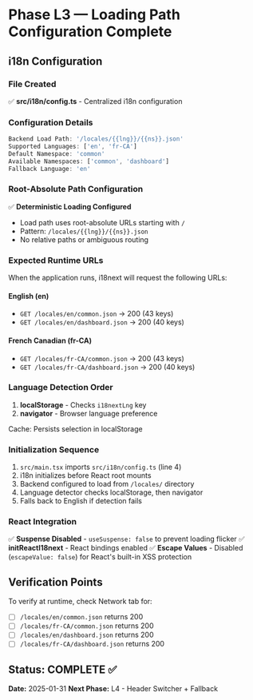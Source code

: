 # Phase L3 — Loading Path Configuration Complete

## i18n Configuration

### File Created
✅ **src/i18n/config.ts** - Centralized i18n configuration

### Configuration Details

```typescript
Backend Load Path: '/locales/{{lng}}/{{ns}}.json'
Supported Languages: ['en', 'fr-CA']
Default Namespace: 'common'
Available Namespaces: ['common', 'dashboard']
Fallback Language: 'en'
```

### Root-Absolute Path Configuration

✅ **Deterministic Loading Configured**
- Load path uses root-absolute URLs starting with `/`
- Pattern: `/locales/{{lng}}/{{ns}}.json`
- No relative paths or ambiguous routing

### Expected Runtime URLs

When the application runs, i18next will request the following URLs:

#### English (en)
- `GET /locales/en/common.json` → 200 (43 keys)
- `GET /locales/en/dashboard.json` → 200 (40 keys)

#### French Canadian (fr-CA)
- `GET /locales/fr-CA/common.json` → 200 (43 keys)
- `GET /locales/fr-CA/dashboard.json` → 200 (40 keys)

### Language Detection Order

1. **localStorage** - Checks `i18nextLng` key
2. **navigator** - Browser language preference

Cache: Persists selection in localStorage

### Initialization Sequence

1. `src/main.tsx` imports `src/i18n/config.ts` (line 4)
2. i18n initializes before React root mounts
3. Backend configured to load from `/locales/` directory
4. Language detector checks localStorage, then navigator
5. Falls back to English if detection fails

### React Integration

✅ **Suspense Disabled** - `useSuspense: false` to prevent loading flicker
✅ **initReactI18next** - React bindings enabled
✅ **Escape Values** - Disabled (`escapeValue: false`) for React's built-in XSS protection

## Verification Points

To verify at runtime, check Network tab for:
- [ ] `/locales/en/common.json` returns 200
- [ ] `/locales/fr-CA/common.json` returns 200
- [ ] `/locales/en/dashboard.json` returns 200
- [ ] `/locales/fr-CA/dashboard.json` returns 200

## Status: COMPLETE ✅
**Date:** 2025-01-31
**Next Phase:** L4 - Header Switcher + Fallback
